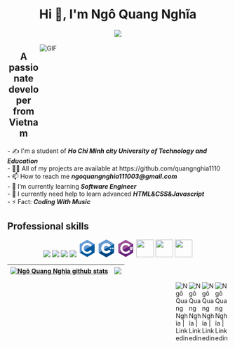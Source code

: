 
<h1 align="center">Hi 👋, I'm Ngô Quang Nghĩa</h1>
<p align="center"><img src="https://img.icons8.com/color/48/000000/vietnam-circular.png"/></p>
<img align="right" alt="GIF" src="https://hackaday.com/wp-content/uploads/2023/03/AIcoding.jpg?raw=true" width="430" height="224" />
<h2 align="center">A passionate developer from Vietnam </h2>
- ✍ I'm a student of <i><b>Ho Chi Minh city University of Technology and Education</b></i><br>
- 👨‍💻 All of my projects are available at https://github.com/quangnghia1110<br>
- 📫 How to reach me <i><b>ngoquangnghia111003@gmail.com</b></i><br>
- 🌱 I’m currently learning <i><b>Software Engineer</b></i><br>
- 🔭 I currently need help to learn advanced <i><b>HTML&CSS&Javascript</b></i><br>
- ⚡ Fact: <i><b>Coding With Music</b></i><br>

## Professional skills
<p align="center">
  <img src="https://img.icons8.com/color/48/000000/git.png"/>
  <img src="https://img.icons8.com/color/48/000000/github-2.png"/>
  <img src="https://img.icons8.com/color/48/000000/visual-studio-code-2019.png"/>
  <img src="https://img.icons8.com/color/48/000000/python"/>
  <img src="https://raw.githubusercontent.com/devicons/devicon/master/icons/c/c-original.svg" alt="c" width="40" height="40"/> 
  <img src="https://raw.githubusercontent.com/devicons/devicon/master/icons/cplusplus/cplusplus-original.svg" alt="cplusplus" width="40" height="40"/> 
  <img src="https://raw.githubusercontent.com/devicons/devicon/master/icons/csharp/csharp-original.svg" alt="csharp" width="40" height="40"/> 
  <img src="https://user-images.githubusercontent.com/89003923/210624654-95021e72-d06e-4b1d-95a9-d1dc19e49d83.png"width="40" height="40"/>
  <img src="https://user-images.githubusercontent.com/89003923/210625104-1fb5acfc-be1c-43dd-9bb6-83fbb97116e4.png"width="40" height="40"/>
  <img src="https://user-images.githubusercontent.com/89003923/210625243-a5727688-2513-4b21-b039-97d0dc1bf7df.png"width="40" height="40"/>

  
| <a href="https://github.com/anuraghazra/github-readme-stats"><img align="center" src="https://github-readme-stats.vercel.app/api?username=quangnghia1110&show_icons=true&include_all_commits=true&theme=buefy&hide_border=true" alt="Ngô Quang Nghĩa github stats" /></a> | <a href="https://github.com/anuraghazra/github-readme-stats"><img align="center" src="https://github-readme-stats.vercel.app/api/top-langs/?username=quangnghia1110&layout=compact&theme=buefy&hide_border=true" /></a> |
| ------------- | ------------- |
  
  
<a href="https://www.linkedin.com/in/ngh%C4%A9a-ng%C3%B4-quang-62739024b/">
  <img align="right" alt="Ngô Quang Nghĩa | Linkedin" width="30px" src="https://img.icons8.com/fluent/48/000000/linkedin.png" />
</a>

<a href="https://www.facebook.com/quangnghia559/">
  <img align="right" alt="Ngô Quang Nghĩa | Linkedin" width="30px" src="https://img.icons8.com/fluent/48/000000/facebook-new.png" />
</a>

<a href="https://github.com/quangnghia1110">
  <img align="right" alt="Ngô Quang Nghĩa | Linkedin" width="30px" src="https://img.icons8.com/fluent/48/000000/github.png" />
</a>

<a href="https://www.youtube.com/channel/UCI0cugMP6qk9w0XBMK_C2aA">
  <img align="right" alt="Ngô Quang Nghĩa | Linkedin" width="30px" src="https://img.icons8.com/fluent/48/000000/youtube-play.png" />
</a>





